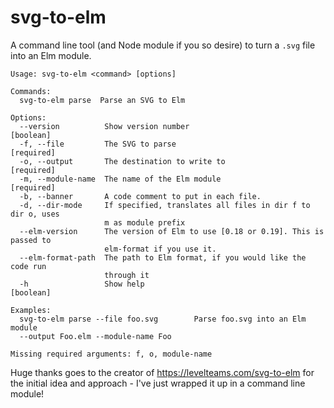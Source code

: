 # svg-to-elm

A command line tool (and Node module if you so desire) to turn a `.svg` file into an Elm module.

```
Usage: svg-to-elm <command> [options]

Commands:
  svg-to-elm parse  Parse an SVG to Elm

Options:
  --version          Show version number                               [boolean]
  -f, --file         The SVG to parse                                 [required]
  -o, --output       The destination to write to                      [required]
  -m, --module-name  The name of the Elm module                       [required]
  -b, --banner       A code comment to put in each file.
  -d, --dir-mode     If specified, translates all files in dir f to dir o, uses
                     m as module prefix
  --elm-version      The version of Elm to use [0.18 or 0.19]. This is passed to
                     elm-format if you use it.
  --elm-format-path  The path to Elm format, if you would like the code run
                     through it
  -h                 Show help                                         [boolean]

Examples:
  svg-to-elm parse --file foo.svg        Parse foo.svg into an Elm module
  --output Foo.elm --module-name Foo

Missing required arguments: f, o, module-name
```

Huge thanks goes to the creator of https://levelteams.com/svg-to-elm for the initial idea and approach - I've just wrapped it up in a command line module!
